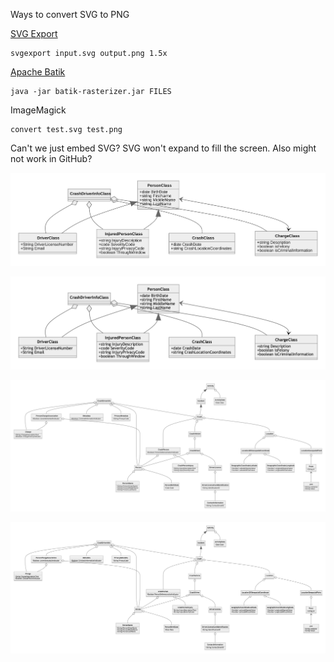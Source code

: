 Ways to convert SVG to PNG

[SVG Export](https://github.com/shakiba/svgexport)

```
svgexport input.svg output.png 1.5x
```

[Apache Batik](https://xmlgraphics.apache.org/batik/tools/rasterizer.html)

```
java -jar batik-rasterizer.jar FILES
```

ImageMagick

```
convert test.svg test.png
```

Can't we just embed SVG? SVG won't expand to fill the screen. Also might not work in GitHub?

![UML SVG](CrashDriverClassDiagram.svg)

![UML PNG](CrashDriverClassDiagram.png)

![NIEM UML SVG](CrashDriverClassDiagram-NIEM.svg)

![NIEM UML PNG](CrashDriverClassDiagram-NIEM.png)

